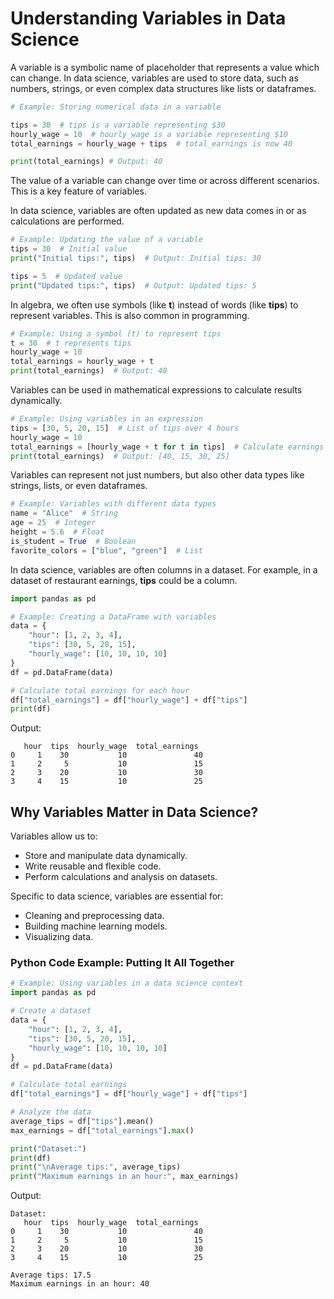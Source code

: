 # Understanding Variables in Data Science

A variable is a symbolic name of placeholder that represents a value which can change. In data science, variables are used to store data, such as numbers, strings, or even complex data structures like lists or dataframes. 

```python
# Example: Storing numerical data in a variable

tips = 30  # tips is a variable representing $30
hourly_wage = 10  # hourly_wage is a variable representing $10
total_earnings = hourly_wage + tips  # total_earnings is now 40

print(total_earnings) # Output: 40
```

The value of a variable can change over time or across different scenarios. This is a key feature of variables.

In data science, variables are often updated as new data comes in or as calculations are performed. 

```python
# Example: Updating the value of a variable
tips = 30  # Initial value
print("Initial tips:", tips)  # Output: Initial tips: 30

tips = 5  # Updated value
print("Updated tips:", tips)  # Output: Updated tips: 5
```

In algebra, we often use symbols (like **t**) instead of words (like **tips**) to represent variables. This is also common in programming.

```python
# Example: Using a symbol (t) to represent tips
t = 30  # t represents tips
hourly_wage = 10
total_earnings = hourly_wage + t
print(total_earnings)  # Output: 40
```

Variables can be used in mathematical expressions to calculate results dynamically.

```python
# Example: Using variables in an expression
tips = [30, 5, 20, 15]  # List of tips over 4 hours
hourly_wage = 10
total_earnings = [hourly_wage + t for t in tips]  # Calculate earnings for each hour
print(total_earnings)  # Output: [40, 15, 30, 25]
```

Variables can represent not just numbers, but also other data types like strings, lists, or even dataframes.

```python
# Example: Variables with different data types
name = "Alice"  # String
age = 25  # Integer
height = 5.6  # Float
is_student = True  # Boolean
favorite_colors = ["blue", "green"]  # List
```

In data science, variables are often columns in a dataset. For example, in a dataset of restaurant earnings, **tips** could be a column.

```python
import pandas as pd

# Example: Creating a DataFrame with variables
data = {
    "hour": [1, 2, 3, 4],
    "tips": [30, 5, 20, 15],
    "hourly_wage": [10, 10, 10, 10]
}
df = pd.DataFrame(data)

# Calculate total earnings for each hour
df["total_earnings"] = df["hourly_wage"] + df["tips"]
print(df)
```

Output:
```
   hour  tips  hourly_wage  total_earnings
0     1    30           10               40
1     2     5           10               15
2     3    20           10               30
3     4    15           10               25
```

## Why Variables Matter in Data Science?
Variables allow us to:
* Store and manipulate data dynamically.
* Write reusable and flexible code.
* Perform calculations and analysis on datasets.

Specific to data science, variables are essential for:
* Cleaning and preprocessing data.
* Building machine learning models.
* Visualizing data.


### Python Code Example: Putting It All Together
```python
# Example: Using variables in a data science context
import pandas as pd

# Create a dataset
data = {
    "hour": [1, 2, 3, 4],
    "tips": [30, 5, 20, 15],
    "hourly_wage": [10, 10, 10, 10]
}
df = pd.DataFrame(data)

# Calculate total earnings
df["total_earnings"] = df["hourly_wage"] + df["tips"]

# Analyze the data
average_tips = df["tips"].mean()
max_earnings = df["total_earnings"].max()

print("Dataset:")
print(df)
print("\nAverage tips:", average_tips)
print("Maximum earnings in an hour:", max_earnings)
```

Output:
```
Dataset:
   hour  tips  hourly_wage  total_earnings
0     1    30           10               40
1     2     5           10               15
2     3    20           10               30
3     4    15           10               25

Average tips: 17.5
Maximum earnings in an hour: 40
```
